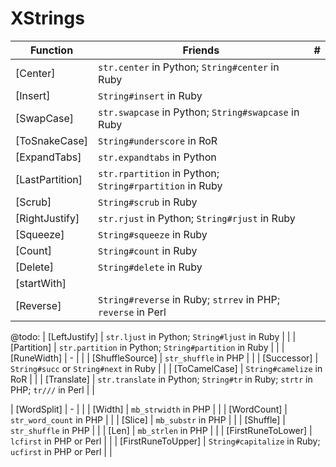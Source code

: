 
# XStrings

| Function | Friends | # |
| -------- | ------- | --- |
| [Center] | `str.center` in Python; `String#center` in Ruby |  |
| [Insert] | `String#insert` in Ruby |  |
| [SwapCase] | `str.swapcase` in Python; `String#swapcase` in Ruby | |
| [ToSnakeCase] | `String#underscore` in RoR | |
| [ExpandTabs] | `str.expandtabs` in Python |  |
| [LastPartition] | `str.rpartition` in Python; `String#rpartition` in Ruby |  |
| [Scrub] | `String#scrub` in Ruby |  |
| [RightJustify] | `str.rjust` in Python; `String#rjust` in Ruby |  |
| [Squeeze] | `String#squeeze` in Ruby | |
| [Count] | `String#count` in Ruby |  |
| [Delete] | `String#delete` in Ruby |  |
| [startWith] |  |  |
| [Reverse] | `String#reverse` in Ruby; `strrev` in PHP; `reverse` in Perl |  |


@todo:
| [LeftJustify] | `str.ljust` in Python; `String#ljust` in Ruby |  |
| [Partition] | `str.partition` in Python; `String#partition` in Ruby |  |
| [RuneWidth] | - |  |
| [ShuffleSource] | `str_shuffle` in PHP |  |
| [Successor] | `String#succ` or `String#next` in Ruby | |
| [ToCamelCase] | `String#camelize` in RoR | |
| [Translate] | `str.translate` in Python; `String#tr` in Ruby; `strtr` in PHP; `tr///` in Perl | |


| [WordSplit] | - | |
| [Width] | `mb_strwidth` in PHP | |
| [WordCount] | `str_word_count` in PHP | |
| [Slice] | `mb_substr` in PHP | |
| [Shuffle] | `str_shuffle` in PHP |  |
| [Len] | `mb_strlen` in PHP |  |
| [FirstRuneToLower] | `lcfirst` in PHP or Perl |  |
| [FirstRuneToUpper] | `String#capitalize` in Ruby; `ucfirst` in PHP or Perl |  |
